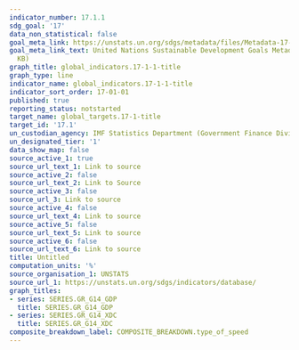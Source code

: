 ```yaml
---
indicator_number: 17.1.1
sdg_goal: '17'
data_non_statistical: false
goal_meta_link: https://unstats.un.org/sdgs/metadata/files/Metadata-17-01-01.pdf
goal_meta_link_text: United Nations Sustainable Development Goals Metadata (PDF 469
  KB)
graph_title: global_indicators.17-1-1-title
graph_type: line
indicator_name: global_indicators.17-1-1-title
indicator_sort_order: 17-01-01
published: true
reporting_status: notstarted
target_name: global_targets.17-1-title
target_id: '17.1'
un_custodian_agency: IMF Statistics Department (Government Finance Division)
un_designated_tier: '1'
data_show_map: false
source_active_1: true
source_url_text_1: Link to source
source_active_2: false
source_url_text_2: Link to Source
source_active_3: false
source_url_3: Link to source
source_active_4: false
source_url_text_4: Link to source
source_active_5: false
source_url_text_5: Link to source
source_active_6: false
source_url_text_6: Link to source
title: Untitled
computation_units: '%'
source_organisation_1: UNSTATS
source_url_1: https://unstats.un.org/sdgs/indicators/database/
graph_titles:
- series: SERIES.GR_G14_GDP
  title: SERIES.GR_G14_GDP
- series: SERIES.GR_G14_XDC
  title: SERIES.GR_G14_XDC
composite_breakdown_label: COMPOSITE_BREAKDOWN.type_of_speed
---
```

